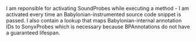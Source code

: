 I am reponsible for activating SoundProbes while executing a method - I am activated every time an Babylonian-instrumented source code snippet is passed. I also contain a lookup that maps Babylonian-internal annotation IDs to SonyxProbes which is necessary because BPAnnotations do not have a guaranteed lifespan.